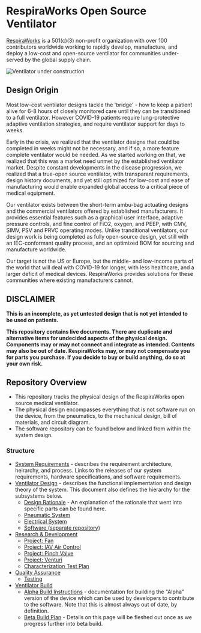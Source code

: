 # RespiraWorks Open Source Ventilator

[RespiraWorks](https://respira.works/) is a 501(c)(3) non-profit organization with over 100 contributors worldwide working to rapidly develop, manufacture, and deploy a low-cost and open-source ventilator for communities under-served by the global supply chain.

![Ventilator under construction](assets/open_box.jpg)

## Design Origin

Most low-cost ventilator designs tackle the 'bridge' - how to keep a patient alive for 6-8 hours of closely monitored care until they can be transitioned to a full ventilator. However COVID-19 patients require lung-protective adaptive ventilation strategies, and require ventilator support for days to weeks.

Early in the crisis, we realized that the ventilator designs that could be completed in weeks might not be necessary, and if so, a more feature complete ventilator would be needed. As we started working on that, we realized that this was a market need unmet by the established ventilator market. Despite constant developments in the disease progression, we realized that a true-open source ventilator, with transparant requirements, design history documents, and yet still optimized for low-cost and ease of manufacturing would enable expanded global access to a critical piece of medical equipment.

Our ventilator exists between the short-term ambu-bag actuating designs and the commercial ventilators offered by established manufacturers. It provides essential features such as a graphical user interface, adaptive pressure controls, and fine control of FiO2, oxygen, and PEEP, with CMV, SIMV, PSV and PRVC operating modes. Unlike tranditional ventilators, our design work is being completed as fully open-source design, yet still with an IEC-conformant quality process, and an optimized BOM for sourcing and manufacture worldwide.

Our target is not the US or Europe, but the middle- and low-income parts of the world that will deal with COVID-19 for longer, with less healthcare, and a larger deficit of medical devices. RespiraWorks provides solutions for these communities where existing manufacturers cannot.

## DISCLAIMER

**This is an incomplete, as yet untested design that is not yet intended to be used on patients.**

**This repository contains live documents.
There are duplicate and alternative items for undecided aspects of the physical design. Components may or may not connect and integrate as intended.
Contents may also be out of date. RespiraWorks may, or may not compensate you for parts you purchase. If you decide to buy or build anything, do so at your own risk.**

## Repository Overview

* This repository tracks the physical design of the RespiraWorks open source medical ventilator.
* The physical design encompasses everything that is not software run on the device, from the pneumatics, to the mechanical design, bill of materials, and circuit diagram.
* The software repository can be found below and linked from within the system design.

### Structure

  * [System Requirements](system-requirements.md) -
  describes the requirement architecture, heirarchy, and process. Links to the releases of our system requirements, hardware specifications, and software requirements.
  * [Ventilator Design](ventilator-design) -
  describes the functional implementation and design theory of the system. This document also defines the hierarchy for the subsystems below.
      * [Design Rationale](ventilator-design/design-rationales.md) - An explanation of the rationale that went into specific parts can be found here.
      * [Pneumatic System](ventilator-design/pneumatic-system)
      * [Electrical System](ventilator-design/electrical-system)
      * [Software (separate repository)](https://github.com/RespiraWorks/VentilatorSoftware)
  * [Research & Development](research-development)
      * [Project: Fan](research-development/project-fan)
      * [Project: IAV Air Control](research-development/project-iav-air-control)
      * [Project: Pinch Valve](research-development/project-pinch-valve)
      * [Project: Venturi](research-development/project-venturi)
      * [Characterization Test Plan](research-development/characterization-test-plan.md)
  * [Quality Assurance](quality-assurance)
      * [Testing](quality-assurance/testing)
  * [Ventilator Build](ventilator-build)
      * [Alpha Build Instructions](ventilator-build/alpha-build-instructions) -
         documentation for building the "Alpha" version of the device which can be used by developers to contribute to the software. Note that this is almost always out of date, by definition.
      * [Beta Build Plan](ventilator-build/beta-build-instructions) - Details on this page will be fleshed out once as we progress further into beta build.

